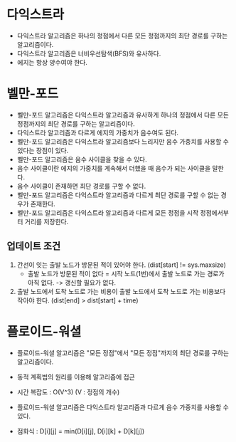 # 다익스트라

- 다익스트라 알고리즘은 하나의 정점에서 다른 모든 정점까지의 최단 경로를 구하는 알고리즘이다.
- 다익스트라 알고리즘은 너비우선탐색(BFS)와 유사하다.
- 에지는 항상 양수여야 한다.

# 벨만-포드

- 벨만-포드 알고리즘은 다익스트라 알고리즘과 유사하게 하나의 정점에서 다른 모든 정점까지의 최단 경로를 구하는 알고리즘이다.
- 다익스트라 알고리즘과 다르게 에지의 가중치가 음수여도 된다.
- 벨만-포드 알고리즘은 다익스트라 알고리즘보다 느리지만 음수 가중치를 사용할 수 있다는 장점이 있다.
- 벨만-포드 알고리즘은 음수 사이클을 찾을 수 있다.
- 음수 사이클이란 에지의 가중치를 계속해서 더했을 때 음수가 되는 사이클을 말한다.
- 음수 사이클이 존재하면 최단 경로를 구할 수 없다.
- 벨만-포드 알고리즘은 다익스트라 알고리즘과 다르게 최단 경로를 구할 수 없는 경우가 존재한다.
- 벨만-포드 알고리즘은 다익스트라 알고리즘과 다르게 모든 정점을 시작 정점에서부터 거리를 저장한다.

## 업데이트 조건

1. 간선이 잇는 출발 노드가 방문된 적이 있어야 한다. (dist[start] != sys.maxsize)
    - 출발 노드가 방문된 적이 없다 = 시작 노드(1번)에서 출발 노드로 가는 경로가 아직 없다. -> 갱신할 필요가 없다.
2. 출발 노드에서 도착 노드로 가는 비용이 출발 노드에서 도착 노드로 가는 비용보다 작아야 한다. (dist[end] > dist[start] + time)

# 플로이드-워셜

- 플로이드-워셜 알고리즘은 "모든 정점"에서 "모든 정점"까지의 최단 경로를 구하는 알고리즘이다.
- 동적 계획법의 원리를 이용해 알고리즘에 접근
- 시간 복잡도 : O(V^3) (V : 정점의 개수)
- 플로이드-워셜 알고리즘은 다익스트라 알고리즘과 다르게 음수 가중치를 사용할 수 있다.

- 점화식 : D[i][j] = min(D[i][j], D[i][k] + D[k][j])